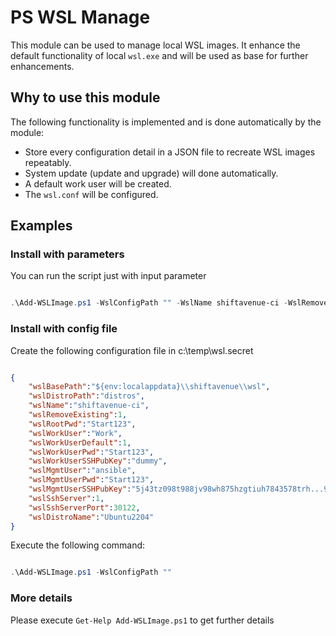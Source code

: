 # PS WSL Manage

This module can be used to manage local WSL images. It enhance the default functionality of local ```wsl.exe``` and will be used as base for further enhancements.

## Why to use this module

The following functionality is implemented and is done automatically by the module:

- Store every configuration detail in a JSON file to recreate WSL images repeatably.
- System update (update and upgrade) will done automatically.
- A default work user will be created.
- The ```wsl.conf``` will be configured.

## Examples

### Install with parameters

You can run the script just with input parameter

```powershell

.\Add-WSLImage.ps1 -WslConfigPath "" -WslName shiftavenue-ci -WslRemoveExisting -WslRootPwd "Start123" -WslWorkUser work -WslWorkUserPwd "Start123" -WslWorkUserDefault -WslWorkUserSSHPubKey "ssh-rsa as4fj..." -WslSshServer -WslSshPort 30122 -WslDistroName Ubuntu2204 Ignore configuration file and configure the WSL with parameters

```

### Install with config file

Create the following configuration file in c:\temp\wsl.secret

```json

{
    "wslBasePath":"${env:localappdata}\\shiftavenue\\wsl",
    "wslDistroPath":"distros",
    "wslName":"shiftavenue-ci",
    "wslRemoveExisting":1,
    "wslRootPwd":"Start123",
    "wslWorkUser":"Work",
    "wslWorkUserDefault":1,
    "wslWorkUserPwd":"Start123",
    "wslWorkUserSSHPubKey":"dummy",
    "wslMgmtUser":"ansible",
    "wslMgmtUserPwd":"Start123",
    "wslMgmtUserSSHPubKey":"5j43tz098t988jv98wh875hzgtiuh7843578trh...98uh= ansible",
    "wslSshServer":1,
    "wslSshServerPort":30122,
    "wslDistroName":"Ubuntu2204"
}
```

Execute the following command:

```powershell

.\Add-WSLImage.ps1 -WslConfigPath ""
```

### More details

Please execute ```Get-Help Add-WSLImage.ps1``` to get further details
